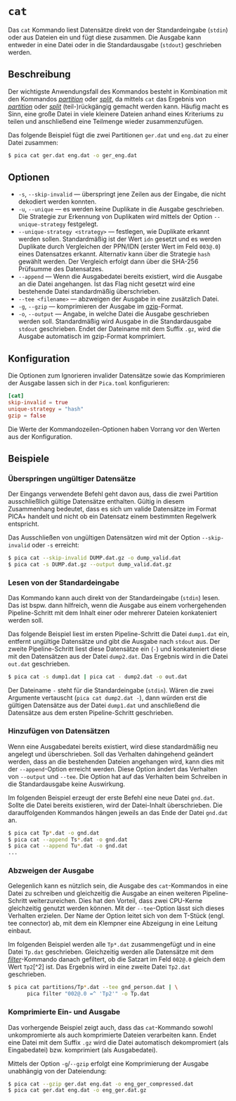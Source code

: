 # `cat`

Das `cat` Kommando liest Datensätze direkt von der Standardeingabe
(`stdin`) oder aus Dateien ein und fügt diese zusammen. Die Ausgabe
kann entweder in eine Datei oder in die Standardausgabe (`stdout`)
geschrieben werden.

## Beschreibung

Der wichtigste Anwendungsfall des Kommandos besteht in Kombination mit
den Kommandos [_partition_] oder [_split_], da mittels `cat` das
Ergebnis von [_partition_] oder [_split_] (teil-)rückgängig gemacht
werden kann. Häufig macht es Sinn, eine große Datei in viele kleinere
Dateien anhand eines Kriteriums zu teilen und anschließend eine
Teilmenge wieder zusammenzufügen.

Das folgende Beispiel fügt die zwei Partitionen `ger.dat` und `eng.dat`
zu einer Datei zusammen:

```bash
$ pica cat ger.dat eng.dat -o ger_eng.dat
```

## Optionen

* `-s`, `--skip-invalid` — überspringt jene Zeilen aus der Eingabe, die nicht
  dekodiert werden konnten.
* `-u`, `--unique` — es werden keine Duplikate in die Ausgabe
  geschrieben. Die Strategie zur Erkennung von Duplikaten wird mittels
  der Option `--unique-strategy` festgelegt.
* `--unique-strategy <strategy>` — festlegen, wie Duplikate erkannt
  werden sollen. Standardmäßig ist der Wert `idn` gesetzt und es werden
  Duplikate durch Vergleichen der PPN/IDN (erster Wert im Feld `003@.0`)
  eines Datensatzes erkannt. Alternativ kann über die Strategie `hash`
  gewählt werden. Der Vergleich erfolgt dann über die SHA-256 Prüfsumme
  des Datensatzes.
* `--append` — Wenn die Ausgabedatei bereits existiert, wird die
  Ausgabe an die Datei angehangen. Ist das Flag nicht gesetzt wird eine
  bestehende Datei standardmäßig überschrieben.
* `--tee <filename>` — abzweigen der Ausgabe in eine zusätzlich Datei.
* `-g`, `--gzip` — komprimieren der Ausgabe im
  [gzip](https://de.wikipedia.org/wiki/Gzip)-Format.
* `-o`, `--output` — Angabe, in welche Datei die Ausgabe geschrieben
  werden soll. Standardmäßig wird Ausgabe in die Standardausgabe
  `stdout` geschrieben. Endet der Dateiname mit dem Suffix `.gz`, wird
  die Ausgabe automatisch im gzip-Format komprimiert.

## Konfiguration

<!-- TODO: Link zum allgemeinen Kapitel über die Konfigurationsdatei -->

Die Optionen zum Ignorieren invalider Datensätze sowie das Komprimieren
der Ausgabe lassen sich in der `Pica.toml` konfigurieren:

```toml
[cat]
skip-invalid = true
unique-strategy = "hash"
gzip = false
```

Die Werte der Kommandozeilen-Optionen haben Vorrang vor den Werten aus
der Konfiguration.

## Beispiele


### Überspringen ungültiger Datensätze

Der Eingangs verwendete Befehl geht davon aus, dass die zwei Partition
ausschließlich gültige Datensätze enthalten. Gültig in diesem
Zusammenhang bedeutet, dass es sich um valide Datensätze im Format PICA+
handelt und nicht ob ein Datensatz einem bestimmten Regelwerk
entspricht.

Das Ausschließen von ungültigen Datensätzen wird mit der Option
`--skip-invalid` oder `-s` erreicht:

```bash
$ pica cat --skip-invalid DUMP.dat.gz -o dump_valid.dat
$ pica cat -s DUMP.dat.gz --output dump_valid.dat.gz
```


### Lesen von der Standardeingabe

Das Kommando kann auch direkt von der Standardeingabe (`stdin`) lesen.
Das ist bspw. dann hilfreich, wenn die Ausgabe aus einem vorhergehenden
Pipeline-Schritt mit dem Inhalt einer oder mehrerer Dateien konkateniert
werden soll.

Das folgende Beispiel liest im ersten Pipeline-Schritt die Datei
`dump1.dat` ein, entfernt ungültige Datensätze und gibt die Ausgabe nach
`stdout` aus. Der zweite Pipeline-Schritt liest diese Datensätze ein
(`-`) und konkateniert diese mit den Datensätzen aus der Datei
`dump2.dat`. Das Ergebnis wird in die Datei `out.dat` geschrieben.

```bash
$ pica cat -s dump1.dat | pica cat - dump2.dat -o out.dat
```

Der Dateiname `-` steht für die Standardeingabe (`stdin`). Wären die
zwei Argumente vertauscht (`pica cat dump2.dat -`), dann würden erst die
gültigen Datensätze aus der Datei `dump1.dat` und anschließend die
Datensätze aus dem ersten Pipeline-Schritt geschrieben.


### Hinzufügen von Datensätzen

Wenn eine Ausgabedatei bereits existiert, wird diese standardmäßig neu
angelegt und überschrieben. Soll das Verhalten dahingehend geändert
werden, dass an die bestehenden Dateien angehangen wird, kann dies mit
der `--append`-Option erreicht werden. Diese Option ändert das Verhalten
von `--output` und `--tee`. Die Option hat auf das Verhalten beim
Schreiben in die Standardausgabe keine Auswirkung.

Im folgenden Beispiel erzeugt der erste Befehl eine neue Datei
`gnd.dat`. Sollte die Datei bereits existieren, wird der Datei-Inhalt
überschrieben. Die darauffolgenden Kommandos hängen jeweils an das Ende
der Datei `gnd.dat` an.

```bash
$ pica cat Tp*.dat -o gnd.dat
$ pica cat --append Ts*.dat -o gnd.dat
$ pica cat --append Tu*.dat -o gnd.dat
...
```


### Abzweigen der Ausgabe

Gelegenlich kann es nützlich sein, die Ausgabe des `cat`-Kommandos in
eine Datei zu schreiben und gleichzeitig die Ausgabe an einen weiteren
Pipeline-Schritt weiterzureichen. Dies hat den Vorteil, dass zwei
CPU-Kerne gleichzeitig genutzt werden können. Mit der `--tee`-Option
lässt sich dieses Verhalten erzielen. Der Name der Option leitet sich
von dem T-Stück (engl. tee connector) ab, mit dem ein Klempner eine
Abzeigung in eine Leitung einbaut.

Im folgenden Beispiel werden alle `Tp*.dat` zusammengefügt und in eine
Datei `Tp.dat` geschrieben. Gleichzeitig werden alle Datensätze mit dem
[_filter_]-Kommando danach gefiltert, ob die Satzart im Feld `002@.0`
gleich dem Wert `Tp2`[^2] ist. Das Ergebnis wird in eine zweite Datei
`Tp2.dat` geschrieben.

```bash
$ pica cat partitions/Tp*.dat --tee gnd_person.dat | \
      pica filter "002@.0 =^ 'Tp2'" -o Tp.dat
```

### Komprimierte Ein- und Ausgabe

Das vorhergende Beispiel zeigt auch, dass das `cat`-Kommando sowohl
unkompromierte als auch komprimierte Dateien verarbeiten kann. Endet
eine Datei mit dem Suffix `.gz` wird die Datei automatisch dekompromiert
(als Eingabedatei) bzw. komprimiert (als Ausgabedatei).

Mittels der Option `-g`/`--gzip` erfolgt eine Komprimierung der Ausgabe
unabhängig von der Dateiendung:

```bash
$ pica cat --gzip ger.dat eng.dat -o eng_ger_compressed.dat
$ pica cat ger.dat eng.dat -o eng_ger.dat.gz
```


[_filter_]: filter.md
[_partition_]: partition.md
[_split_]: split.md
